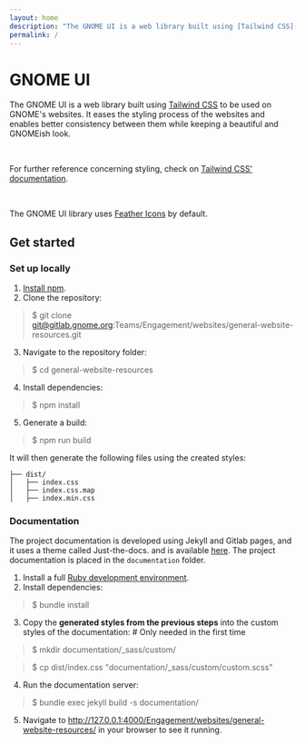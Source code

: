 ```yaml
---
layout: home
description: "The GNOME UI is a web library built using [Tailwind CSS](https://tailwindcss.com/) to be used on GNOME's websites. It eases the styling process of the websites and enables better consistency between them, while maintaining a GNOMEish look."
permalink: /
---
```

# GNOME UI
The GNOME UI is a web library built using [Tailwind CSS](https://tailwindcss.com/) to be used on GNOME's websites. It eases the styling process of the websites and enables better consistency between them while keeping a beautiful and GNOMEish look.

<br>

For further reference concerning styling, check on [Tailwind CSS' documentation](https://tailwindcss.com/).

<br>

The GNOME UI library uses [Feather Icons](https://feathericons.com/) by default.

## Get started
### Set up locally

1. [Install npm](https://www.npmjs.com/get-npm).
2. Clone the repository:
> $ git clone git@gitlab.gnome.org:Teams/Engagement/websites/general-website-resources.git
3. Navigate to the repository folder:
> $ cd general-website-resources
4. Install dependencies:
> $ npm install
5. Generate a build:
> $ npm run build

It will then generate the following files using the created styles:
```
├── dist/
│   ├── index.css
│   ├── index.css.map
│   ├── index.min.css
```

### Documentation
The project documentation is developed using Jekyll and Gitlab pages, and it uses a theme called Just-the-docs. and is available [here](https://teams.pages.gitlab.gnome.org/Engagement/websites/general-website-resources/). The project documentation is placed in the `documentation` folder.

1. Install a full [Ruby development environment](https://jekyllrb.com/docs/installation/).
2. Install dependencies:
> $ bundle install
3. Copy the **generated styles from the previous steps** into the custom styles of the documentation: # Only needed in the first time
> $ mkdir documentation/_sass/custom/ 

> $ cp dist/index.css "documentation/_sass/custom/custom.scss"
4. Run the documentation server:
> $ bundle exec jekyll build -s documentation/
5. Navigate to http://127.0.0.1:4000/Engagement/websites/general-website-resources/ in your browser to see it running.